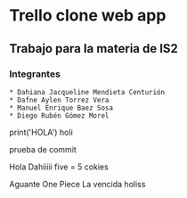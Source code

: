 # Trello clone web app
## Trabajo para la materia de IS2

### Integrantes
    * Dahiana Jacqueline Mendieta Centurión
    * Dafne Aylen Torrez Vera
    * Manuel Enrique Baez Sosa
    * Diego Rubén Gómez Morel

print('HOLA')
holi

prueba de commit

Hola Dahiiiii
five = 5
cokies

Aguante One Piece
La vencida
holiss